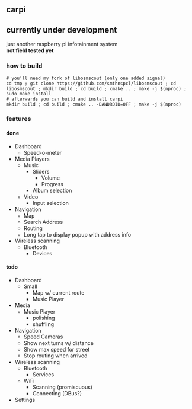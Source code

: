 ## carpi
## currently under development
just another raspberry pi infotainment system<br>
<b>not field tested yet</b>
<br>
### how to build
```
# you'll need my fork of libosmscout (only one added signal)
cd tmp ; git clone https://github.com/smthnspcl/libosmscout ; cd libosmscout ; mkdir build ; cd build ; cmake .. ; make -j $(nproc) ; sudo make install
# afterwards you can build and install carpi
mkdir build ; cd build ; cmake .. -DANDROID=OFF ; make -j $(nproc) 
```
### features
#### done
- Dashboard
    - Speed-o-meter
- Media Players
    - Music
        - Sliders
            - Volume
            - Progress
        - Album selection
    - Video
        - Input selection
- Navigation
    - Map
    - Search Address
    - Routing
    - Long tap to display popup with address info
- Wireless scanning
    - Bluetooth
        - Devices
#### todo
- Dashboard
    - Small
        - Map w/ current route
        - Music Player
- Media
    - Music Player
        - polishing
        - shuffling
- Navigation
    - Speed Cameras
    - Show next turns w/ distance
    - Show max speed for street
    - Stop routing when arrived
- Wireless scanning
    - Bluetooth
        - Services
    - WiFi
        - Scanning (promiscuous)
        - Connecting (DBus?)
- Settings